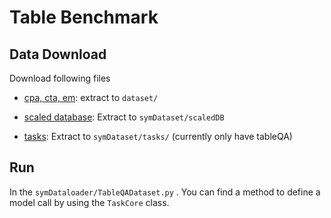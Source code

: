 # Table Benchmark

## Data Download

Download following files

- [cpa, cta, em](https://hkustconnect-my.sharepoint.com/:u:/g/personal/zqiuao_connect_ust_hk/ETGGRYGbmGxDo-nxJzOY0FQBHMqFx83va1mWAw1zVvG3eg?e=JukoyQ): extract to `dataset/`

- [scaled database](https://hkustconnect-my.sharepoint.com/:u:/g/personal/zqiuao_connect_ust_hk/ESGMS0lh1l9MirS9SvS7_E0BSpBXpml7OsCdc0oLx70b_A?e=AgHy9i): Extract to `symDataset/scaledDB`

- [tasks](https://hkustconnect-my.sharepoint.com/:u:/g/personal/zqiuao_connect_ust_hk/Eby_BkHerYZLtfkPoCnfwVYB7cII0_w9KM0haUAv6a5mrA?e=5dNAJo): Extract to `symDataset/tasks/` (currently only have tableQA)

## Run

In the `symDataloader/TableQADataset.py` . You can find a method to define a model call by using the `TaskCore` class.
